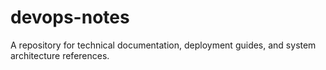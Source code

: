 # devops-notes
A repository for technical documentation, deployment guides, and system architecture references.
